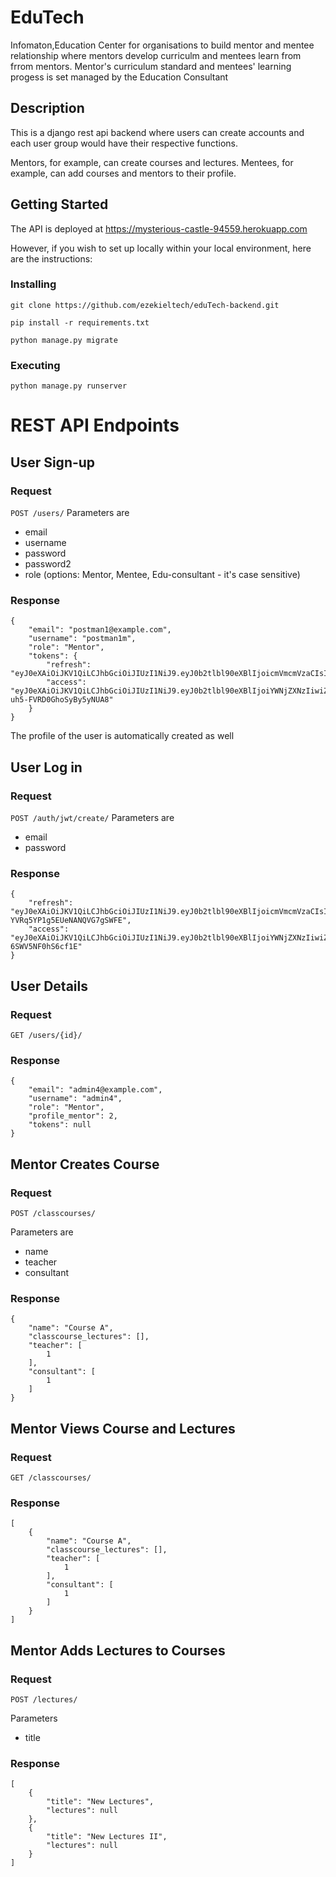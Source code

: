 # EduTech
Infomaton,Education Center for organisations to build mentor and mentee relationship where mentors develop curriculm and mentees learn from frrom mentors. Mentor's curriculum standard and mentees' learning progess is set managed by the Education Consultant

## Description
This is a django rest api backend where users can create accounts and each user group would have their respective functions.

Mentors, for example, can create courses and lectures.
Mentees, for example, can add courses and mentors to their profile.

## Getting Started
The API is deployed at https://mysterious-castle-94559.herokuapp.com

However, if you wish to set up locally within your local environment, here are the instructions:

### Installing
```git clone https://github.com/ezekieltech/eduTech-backend.git ```

``` pip install -r requirements.txt ```

``` python manage.py migrate ```

### Executing
``` python manage.py runserver ```

# REST API Endpoints

## User Sign-up
### Request
``` POST /users/ ```
Parameters are
- email
- username
- password
- password2
- role (options: Mentor, Mentee, Edu-consultant - it's case sensitive)

### Response
```
{
    "email": "postman1@example.com",
    "username": "postman1m",
    "role": "Mentor",
    "tokens": {
        "refresh": "eyJ0eXAiOiJKV1QiLCJhbGciOiJIUzI1NiJ9.eyJ0b2tlbl90eXBlIjoicmVmcmVzaCIsImV4cCI6MTYxMTE0NTQwMSwianRpIjoiODFiNTVmMTM4Zjk1NDQ0NmE4MWI3M2YxZGRhZTQxYTkiLCJ1c2VyX2lkIjoiTm9uZSJ9.uTdMuoaj4wDAMD8diEvUqNdc1qpfnZch1fztTyyWecI",
        "access": "eyJ0eXAiOiJKV1QiLCJhbGciOiJIUzI1NiJ9.eyJ0b2tlbl90eXBlIjoiYWNjZXNzIiwiZXhwIjoxNjExMDU5MzAxLCJqdGkiOiJjZWVkM2RjYzJhYjM0OTFkYWY5ZmQ2NDA3ZGJlODA5YyIsInVzZXJfaWQiOiJOb25lIn0.4oH9vXfBkxd1mJkMrpLk-uh5-FVRD0GhoSyBy5yNUA8"
    }
}
```

The profile of the user is automatically created as well

## User Log in

### Request
``` POST /auth/jwt/create/ ```
Parameters are
- email
- password

### Response

```
{
    "refresh": "eyJ0eXAiOiJKV1QiLCJhbGciOiJIUzI1NiJ9.eyJ0b2tlbl90eXBlIjoicmVmcmVzaCIsImV4cCI6MTYxMTE0ODY5OCwianRpIjoiZDBhYzRiMDIxMjNmNDdkNDliMjUwNTExYWUyNWQ0OGUiLCJ1c2VyX2lkIjo3fQ.NENCInjBN1oWG3XkR-YVRq5YP1g5EUeNANQVG7gSWFE",
    "access": "eyJ0eXAiOiJKV1QiLCJhbGciOiJIUzI1NiJ9.eyJ0b2tlbl90eXBlIjoiYWNjZXNzIiwiZXhwIjoxNjExMDYyNTk4LCJqdGkiOiI3NDUzM2NhZDExZDI0MThmOTZmNzIyZGRjY2IyZjI3OCIsInVzZXJfaWQiOjd9.i4WEWt3ORRpygaqbn8I7b91nEmh-6SWV5NF0hS6cf1E"
}
```

## User Details

### Request

``` GET /users/{id}/ ```

### Response

```
{
    "email": "admin4@example.com",
    "username": "admin4",
    "role": "Mentor",
    "profile_mentor": 2,
    "tokens": null
}
```

## Mentor Creates Course

### Request

``` POST /classcourses/ ```

Parameters are
- name 
- teacher
- consultant

### Response

```
{
    "name": "Course A",
    "classcourse_lectures": [],
    "teacher": [
        1
    ],
    "consultant": [
        1
    ]
}
```

## Mentor Views Course and Lectures

### Request

``` GET /classcourses/ ```

### Response

```
[
    {
        "name": "Course A",
        "classcourse_lectures": [],
        "teacher": [
            1
        ],
        "consultant": [
            1
        ]
    }
]
```

## Mentor Adds Lectures to Courses

### Request

```POST /lectures/ ```

Parameters

- title

### Response

```
[
    {
        "title": "New Lectures",
        "lectures": null
    },
    {
        "title": "New Lectures II",
        "lectures": null
    }
]
```


